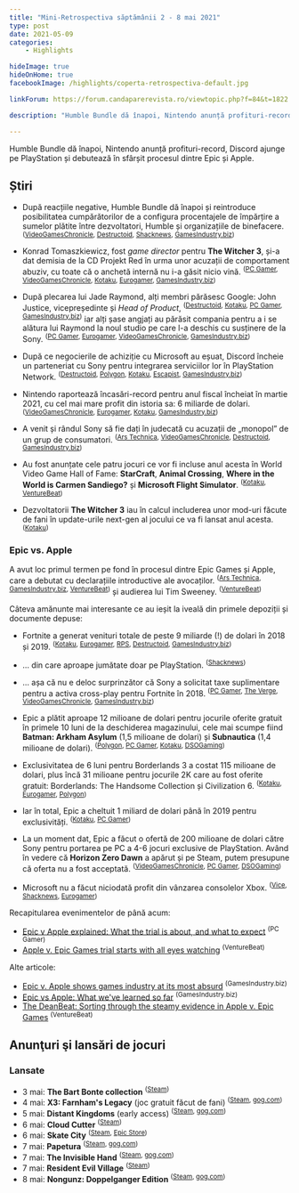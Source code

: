 ```yaml
---
title: "Mini-Retrospectiva săptămânii 2 - 8 mai 2021"
type: post
date: 2021-05-09
categories:
    - Highlights

hideImage: true
hideOnHome: true
facebookImage: /highlights/coperta-retrospectiva-default.jpg

linkForum: https://forum.candaparerevista.ro/viewtopic.php?f=84&t=1822

description: "Humble Bundle dă înapoi, Nintendo anunță profituri-record, Discord ajunge pe PlayStation și debutează în sfârșit procesul dintre Epic și Apple."

---
```


Humble Bundle dă înapoi, Nintendo anunță profituri-record, Discord ajunge pe PlayStation și debutează în sfârșit procesul dintre Epic și Apple.

## Știri

* După reacțiile negative, Humble Bundle dă înapoi și reintroduce posibilitatea cumpărătorilor de a configura procentajele de împărțire a sumelor plătite între dezvoltatori, Humble și organizațiile de binefacere. <sup>([VideoGamesChronicle](https://www.videogameschronicle.com/news/humble-bundle-backtracked-on-removing-charity-sliders-but-it-now-takes-a-larger-share-by-default/), [Destructoid](https://www.destructoid.com/stories/humble-bundle-scraps-plan-to-remove-dividend-sliders-from-website-628283.phtml), [Shacknews](https://www.shacknews.com/article/124222/humble-bundle-removes-charity-cap-following-backlash), [GamesIndustry.biz](https://www.gamesindustry.biz/articles/2021-05-06-humble-bundle-rolls-back-plans-to-remove-charity-sliders))</sup>

* Konrad Tomaszkiewicz, fost _game director_ pentru **The Witcher 3**, și-a dat demisia de la CD Projekt Red în urma unor acuzații de comportament abuziv, cu toate că o anchetă internă nu i-a găsit nicio vină. <sup>([PC Gamer](https://www.pcgamer.com/the-witcher-3-director-has-left-cd-projekt-red-after-workplace-bullying-investigation), [VideoGamesChronicle](https://www.videogameschronicle.com/news/the-witcher-3s-director-has-resigned-from-cd-projekt-red-following-bullying-allegations/), [Kotaku](https://kotaku.com/witcher-3-director-leaves-cd-projekt-following-bullying-1846821818), [Eurogamer](https://www.eurogamer.net/articles/2021-05-04-witcher-3-director-leaves-cd-projekt-following-investigation-into-workplace-bullying), [GamesIndustry.biz](https://www.gamesindustry.biz/articles/2021-05-04-the-witcher-3-game-director-leaves-cd-projekt))</sup>

* După plecarea lui Jade Raymond, alți membri părăsesc Google: John Justice, vicepreședinte și _Head of Product_, <sup>([Destructoid](https://www.destructoid.com/stories/stadia-s-vp-head-of-product-has-left-google-628095.phtml), [Kotaku](https://kotaku.com/google-stadias-head-of-product-has-left-the-company-1846824931), [PC Gamer](https://www.pcgamer.com/google-stadias-vp-and-product-head-has-left-the-company), [GamesIndustry.biz](https://www.gamesindustry.biz/articles/2021-05-04-stadia-head-of-product-has-departed-google))</sup> iar alți șase angjați au părăsit compania pentru a i se alătura lui Raymond la noul studio pe care l-a deschis cu susținere de la Sony. <sup>([PC Gamer](https://www.pcgamer.com/six-more-google-stadia-staff-members-have-left-the-company), [Eurogamer](https://www.eurogamer.net/articles/2021-05-05-stadia-staff-join-jade-raymond-at-haven-studios), [VideoGamesChronicle](https://www.videogameschronicle.com/news/stadia-loses-former-key-assassins-creed-talent-to-jade-raymonds-haven-studios/), [GamesIndustry.biz](https://www.gamesindustry.biz/articles/2021-05-05-six-additional-staff-leave-stadia-to-join-haven-studios))</sup>

* După ce negocierile de achiziție cu Microsoft au eșuat, Discord încheie un parteneriat cu Sony pentru integrarea serviciilor lor în PlayStation Network. <sup>([Destructoid](https://www.destructoid.com/stories/sony-and-discord-are-partnering-to-integrate-their-services-on-playstation-627968.phtml), [Polygon](https://www.polygon.com/22417630/playstation-discord-app-integration-release-dates-sony-investment), [Kotaku](https://kotaku.com/sony-plans-to-integrate-discord-with-playstation-1846812430), [Escapist](https://www.escapistmagazine.com/v2/playstation-partners-with-discord-makes-minority-investment/), [GamesIndustry.biz](https://www.gamesindustry.biz/articles/2021-05-03-sony-announces-discord-integration-into-playstation-network))</sup>

* Nintendo raportează încasări-record pentru anul fiscal încheiat în martie 2021, cu cel mai mare profit din istoria sa: 6 miliarde de dolari. <sup>([VideoGamesChronicle](https://www.videogameschronicle.com/news/switch-nears-85-million-in-record-year-for-nintendo/), [Eurogamer](https://www.eurogamer.net/articles/2021-05-06-nintendo-switch-passes-84m-sold-as-company-records-record-profits), [Kotaku](https://kotaku.com/last-year-was-nintendos-most-profitable-one-ever-1846835533), [GamesIndustry.biz](https://www.gamesindustry.biz/articles/2021-05-06-nintendo-reports-record-full-year-profits-as-switch-nears-85m-units-sold))</sup>

* A venit și rândul Sony să fie dați în judecată cu acuzații de „monopol” de un grup de consumatori. <sup>([Ars Technica](https://arstechnica.com/gaming/2021/05/sony-faces-lawsuit-over-alleged-monopoly-pricing-of-playstation-downloads/), [VideoGamesChronicle](https://www.videogameschronicle.com/news/sony-accused-of-unlawful-monopoly-for-restricting-digital-games-to-the-playstation-store/), [Destructoid](https://www.destructoid.com/stories/sony-facing-class-action-lawsuit-over-playstation-store-price-monopoly--628455.phtml), [GamesIndustry.biz](https://www.gamesindustry.biz/articles/2021-05-06-sony-facing-lawsuit-over-playstation-store-exclusivity))</sup>

* Au fost anunțate cele patru jocuri ce vor fi incluse anul acesta în World Video Game Hall of Fame: **StarCraft**, **Animal Crossing**, **Where in the World is Carmen Sandiego?** și **Microsoft Flight Simulator**. <sup>([Kotaku](https://kotaku.com/these-are-your-2021-world-video-game-hall-of-fame-induc-1846837116), [VentureBeat](https://venturebeat.com/2021/05/06/starcraft-headlines-class-of-4-inductees-into-world-video-game-hall-of-fame/))</sup>

* Dezvoltatorii **The Witcher 3** iau în calcul includerea unor mod-uri făcute de fani în update-urile next-gen al jocului ce va fi lansat anul acesta. <sup>([Kotaku](https://kotaku.com/the-witcher-3s-next-gen-update-might-be-using-some-fan-1846842040))</sup>

### Epic vs. Apple

A avut loc primul termen pe fond în procesul dintre Epic Games și Apple, care a debutat cu declarațiile introductive ale avocaților. <sup>([Ars Technica](https://arstechnica.com/gaming/2021/05/epic-vs-apple-opening-arguments-suggest-a-bitter-battle-over-ios-future/), [GamesIndustry.biz](https://www.gamesindustry.biz/articles/2021-05-03-epic-apple-trade-shots-in-opening-statements), [VentureBeat](https://venturebeat.com/2021/05/03/apple-v-epic-games-opening-statements-highlight-tech-antitrust-arguments/))</sup> și audierea lui Tim Sweeney. <sup>([VentureBeat](https://venturebeat.com/2021/05/04/tim-sweeney-testimony-and-new-documents-shed-light-on-epic-and-apples-game-businesses/))</sup>

Câteva amănunte mai interesante ce au ieșit la iveală din primele depoziții și documente depuse:

* Fortnite a generat venituri totale de peste 9 miliarde (!) de dolari în 2018 și 2019. <sup>([Kotaku](https://kotaku.com/fortnite-made-over-9-billion-between-2018-and-2019-1846814284), [Eurogamer](https://www.eurogamer.net/articles/2021-05-04-fortnite-earned-usd9bn-in-two-years), [RPS](https://www.rockpapershotgun.com/fortnite-made-over-9-billion-in-its-first-two-years), [Destructoid](https://www.destructoid.com/stories/fortnite-raked-in-a-staggering-9-billion-in-two-years-628178.phtml), [GamesIndustry.biz](https://www.gamesindustry.biz/articles/2021-05-04-fortnite-made-usd9bn-in-two-years))</sup>

* ... din care aproape jumătate doar pe PlayStation. <sup>([Shacknews](https://www.shacknews.com/article/124196/playstation-accounts-for-almost-half-of-fortnite-revenue))</sup>

* ... așa că nu e deloc surprinzător că Sony a solicitat taxe suplimentare pentru a activa cross-play pentru Fortnite în 2018. <sup>([PC Gamer](https://www.pcgamer.com/sony-charges-for-crossplay-support-to-protect-psn-revenue-documents-show/), [The Verge](https://www.theverge.com/2021/5/3/22417560/sony-ps4-cross-play-confidential-documents-epic-games-agreements), [VideoGamesChronicle](https://www.videogameschronicle.com/news/sony-is-the-only-platform-holder-that-charges-for-cross-play-epic-ceo-claims/), [GamesIndustry.biz](https://www.gamesindustry.biz/articles/2021-05-04-sony-charges-developers-for-cross-platform-play-court-documents-reveal))</sup>

* Epic a plătit aproape 12 milioane de dolari pentru jocurile oferite gratuit în primele 10 luni de la deschiderea magazinului, cele mai scumpe fiind **Batman: Arkham Asylum** (1,5 milioane de dolari) și **Subnautica** (1,4 milioane de dolari). <sup>([Polygon](https://www.polygon.com/22417954/epic-games-store-free-games-cost-epic-paid-publishers-developers), [PC Gamer](https://www.pcgamer.com/epic-spent-more-than-dollar11m-on-free-games-in-the-first-nine-months-of-giveaways/), [Kotaku](https://kotaku.com/heres-what-epic-paid-to-give-away-all-those-free-games-1846815064), [DSOGaming](https://www.dsogaming.com/news/numerous-buyout-prices-for-epics-free-egs-games-program-have-leaked/))</sup>

* Exclusivitatea de 6 luni pentru Borderlands 3 a costat 115 milioane de dolari, plus încă 31 milioane pentru jocurile 2K care au fost oferite gratuit: Borderlands: The Handsome Collection și Civilization 6. <sup>([Kotaku](https://kotaku.com/epic-paid-115-million-for-the-borderlands-3-exclusive-1846818656), [Eurogamer](https://www.eurogamer.net/articles/2021-05-04-epics-fully-loaded-borderlands-3-deal-cost-usd146m-for-six-months-of-pc-exclusivity), [Polygon](https://www.polygon.com/22419102/epic-games-vs-apple-lawsuit-documents-exclusive-borderlands-3-egs-146-million))</sup>

* Iar în total, Epic a cheltuit 1 miliard de dolari până în 2019 pentru exclusivități. <sup>([Kotaku](https://kotaku.com/epic-spent-1-billion-on-pc-exclusives-by-2019-1846819556), [PC Gamer](https://www.pcgamer.com/epic-games-has-spent-at-least-dollar1-billion-on-exclusives))</sup>

* La un moment dat, Epic a făcut o ofertă de 200 milioane de dolari către Sony pentru portarea pe PC a 4-6 jocuri exclusive de PlayStation. Având în vedere că **Horizon Zero Dawn** a apărut și pe Steam, putem presupune că oferta nu a fost acceptată. <sup>([VideoGamesChronicle](https://www.videogameschronicle.com/news/epic-games-offered-200m-deal-to-sony-for-up-to-6-pc-playstation-ports/), [PC Gamer](https://www.pcgamer.com/epic-apparently-offered-sony-dollar200m-for-first-party-playstation-exclusives), [DSOGaming](https://www.dsogaming.com/news/epic-has-offered-sony-200-million-for-4-6-first-party-games/))</sup>

* Microsoft nu a făcut niciodată profit din vânzarea consolelor Xbox. <sup>([Vice](https://www.vice.com/en_us/article/akgg7a/microsoft-says-its-never-made-money-selling-an-xbox-console), [Shacknews](https://www.shacknews.com/article/124224/microsoft-admits-xbox-console-is-not-profitable-in-epic-games-testimony), [Eurogamer](https://www.eurogamer.net/articles/2021-05-06-microsoft-confirms-its-never-made-profit-from-sale-of-an-xbox-console))</sup>


Recapitularea evenimentelor de până acum:

  * [Epic v Apple explained: What the trial is about, and what to expect](https://www.pcgamer.com/epic-v-apple-trial-recap-explained/) <sup>(PC Gamer)</sup>
  * [Apple v. Epic Games trial starts with all eyes watching](https://venturebeat.com/2021/05/03/apple-vs-epic-games-trial-starts-with-all-eyes-watching/) <sup>(VentureBeat)</sup>


Alte articole:

  * [Epic v. Apple shows games industry at its most absurd](https://www.gamesindustry.biz/articles/2021-05-07-epic-v-apple-showcases-the-industry-at-its-most-delightfully-absurd-this-week-in-business) <sup>(GamesIndustry.biz)</sup>
  * [Epic vs Apple: What we've learned so far](https://www.gamesindustry.biz/articles/2021-05-07-epic-vs-apple-what-weve-learned-so-far) <sup>(GamesIndustry.biz)</sup>
  * [The DeanBeat: Sorting through the steamy evidence in Apple v. Epic Games](https://venturebeat.com/2021/05/07/the-deanbeat-sorting-through-the-evidence-in-apple-v-epic-games/) <sup>(VentureBeat)</sup>



## Anunţuri şi lansări de jocuri
### Lansate
* 3 mai: **The Bart Bonte collection** <sup>([Steam](https://store.steampowered.com/app/1574910/The_Bart_Bonte_collection/))</sup>
* 4 mai: **X3: Farnham's Legacy** (joc gratuit făcut de fani) <sup>([Steam](https://store.steampowered.com/app/483330/X3_Farnhams_Legacy/), [gog.com](https://www.gog.com/game/x3_terran_war_pack?pp=10594093386de500e04b3fdabcce7ec3ff556dc5))</sup>
* 5 mai: **Distant Kingdoms** (early access) <sup>([Steam](https://store.steampowered.com/app/1090760/Distant_Kingdoms/), [gog.com](https://www.gog.com/game/distant_kingdoms))</sup>
* 6 mai: **Cloud Cutter** <sup>([Steam](https://store.steampowered.com/app/1584750/Cloud_Cutter/))</sup>
* 6 mai: **Skate City** <sup>([Steam](https://store.steampowered.com/app/1361670/Skate_City/), [Epic Store](https://www.epicgames.com/store/en-US/p/skate-city))</sup>
* 7 mai: **Papetura** <sup>([Steam](https://store.steampowered.com/app/593640/Papetura/), [gog.com](https://www.gog.com/game/papetura))</sup>
* 7 mai: **The Invisible Hand** <sup>([Steam](https://store.steampowered.com/app/628200/The_Invisible_Hand/), [gog.com](https://www.gog.com/game/the_invisible_hand))</sup>
* 7 mai: **Resident Evil Village** <sup>([Steam](https://store.steampowered.com/app/1196590/Resident_Evil_Village/))</sup>
* 8 mai: **Nongunz: Doppelganger Edition** <sup>([Steam](https://store.steampowered.com/app/1304780/Nongunz_Doppelganger_Edition/), [gog.com](https://www.gog.com/game/nongunz_doppelganger_edition))</sup>